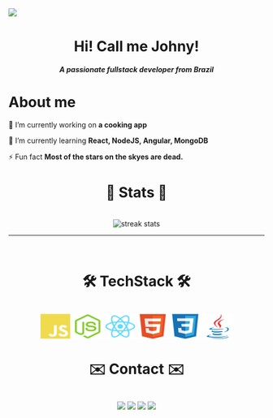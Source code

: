 <!--[![Anurag's GitHub stats](https://github-readme-stats.vercel.app/api?username=joao1306&theme=vue-dark)](https://github.com/anuraghazra/github-readme-stats)-->
<img src="https://i.imgur.com/kZ68sjd.png"/>

<h1 align=center>
  Hi! Call me Johny!
  <h5 align=center>A passionate fullstack developer from Brazil</h5>
</h1>


<div align="left">
  <h1>About me</h1>
 
 🔭 I’m currently working on **a cooking app**
 
 🌱 I’m currently learning **React, NodeJS, Angular, MongoDB**

 ⚡ Fun fact **Most of the stars on the skyes are dead.**
 
 </div>

<div align=center> 
  <h1>🚀 Stats 🚀</h1><br>
  <img width=390 src="https://streak-stats.demolab.com/?user=joao1306&count_private=true&theme=react&border_radius=10" alt="streak stats"/><hr>
</div>

<div align=center><br>
  <h1>🛠️ TechStack 🛠️</h1><br>
  <img align="center" alt="Logo-Js" height="50" width="60" src="https://raw.githubusercontent.com/devicons/devicon/master/icons/javascript/javascript-plain.svg">
  <img align="center" alt="Logo-Ts" height="50" width="60" src="https://raw.githubusercontent.com/devicons/devicon/master/icons/nodejs/nodejs-plain.svg">
  <img align="center" alt="Logo-React" height="50" width="60" src="https://raw.githubusercontent.com/devicons/devicon/master/icons/react/react-original.svg">
  <img align="center" alt="Logo-HTML" height="50" width="60" src="https://raw.githubusercontent.com/devicons/devicon/master/icons/html5/html5-original.svg">
  <img align="center" alt="Logo-CSS" height="50" width="60" src="https://raw.githubusercontent.com/devicons/devicon/master/icons/css3/css3-original.svg">
  <img align="center" alt="Logo-Csharp" height="50" width="60" src="https://raw.githubusercontent.com/devicons/devicon/master/icons/java/java-original.svg">
</div>
  
  ##
 
<div align=center> 
  <h1>✉️ Contact ✉️</h1><br>
  <a href="https://www.linkedin.com/in/jo%C3%A3o-victor-mansur-705463255" target="_blank"><img src="https://img.shields.io/badge/-LinkedIn-%230077B5?style=for-the-badge&logo=linkedin&logoColor=blue&color=black" target="_blank"></a> 
  <a href = "mailto:joaovictor1306@gmail.com"><img src="https://img.shields.io/badge/-Gmail-%23333?style=for-the-badge&logo=gmail&logoColor=red&color=black" target="_blank"></a>
  <a href="https://www.instagram.com/jao_1306" target="_blank"><img src="https://img.shields.io/badge/-Instagram-%23E4405F?style=for-the-badge&logo=instagram&logoColor=pink&color=black" target="_blank"></a>
  <a href="https://discord.gg/wagxzStdcR" target="_blank"><img src="https://img.shields.io/badge/Discord-7289DA?style=for-the-badge&logo=discord&logoColor=darkBlue&color=black" target="_blank"></a> 
</div>
